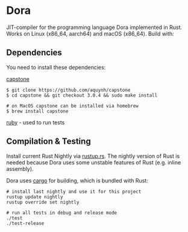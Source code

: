 # Dora

JIT-compiler for the programming language Dora implemented in Rust.
Works on Linux (x86\_64, aarch64) and macOS (x86\_64).
Build with:

## Dependencies
You need to install these dependencies:

[capstone](https://github.com/aquynh/capstone)

```
$ git clone https://github.com/aquynh/capstone
$ cd capstone && git checkout 3.0.4 && sudo make install

# on MacOS capstone can be installed via homebrew
$ brew install capstone
```

[ruby](https://www.ruby-lang.org/) - used to run tests


## Compilation & Testing
Install current Rust Nightly via [rustup.rs](http://rustup.rs). The nightly version of
Rust is needed because Dora uses some unstable features of Rust (e.g. inline assembly).

Dora uses [cargo](http://crates.io) for building, which is bundled with Rust:

```
# install last nightly and use it for this project
rustup update nightly
rustup override set nightly

# run all tests in debug and release mode
./test
./test-release
```
